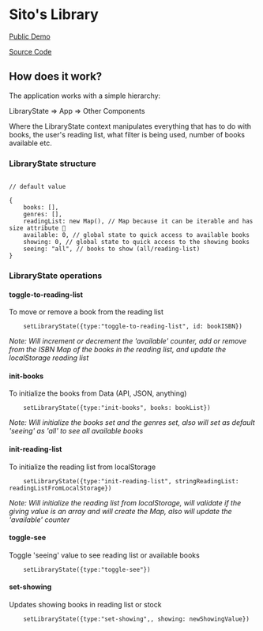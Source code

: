 # Sito's Library

[Public Demo](https://sitos-library.web.app/)

[Source Code](https://github.com/SitoNumbis/pruebas-tecnicas/tree/main/pruebas/01-reading-list/SitoNumbis)

## How does it work?

The application works with a simple hierarchy:

LibraryState => App => Other Components

Where the LibraryState context manipulates everything that has to do with books, the user's reading list, what filter is being used, number of books available etc.

### LibraryState structure

```

// default value

{
    books: [],
    genres: [],
    readingList: new Map(), // Map because it can be iterable and has size attribute 🙂
    available: 0, // global state to quick access to available books
    showing: 0, // global state to quick access to the showing books
    seeing: "all", // books to show (all/reading-list)
}

```

### LibraryState operations

#### toggle-to-reading-list

To move or remove a book from the reading list

```
    setLibraryState({type:"toggle-to-reading-list", id: bookISBN})
```

_Note: Will increment or decrement the 'available' counter, add or remove from the ISBN Map of the books in the reading list, and update the localStorage reading list_

#### init-books

To initialize the books from Data (API, JSON, anything)

```
    setLibraryState({type:"init-books", books: bookList})
```

_Note: Will initialize the books set and the genres set, also will set as default 'seeing' as 'all' to see all available books_

#### init-reading-list

To initialize the reading list from localStorage

```
    setLibraryState({type:"init-reading-list", stringReadingList: readingListFromLocalStorage})
```

_Note: Will initialize the reading list from localStorage, will validate if the giving value is an array and will create the Map, also will update the 'available' counter_

#### toggle-see

Toggle 'seeing' value to see reading list or available books

```
    setLibraryState({type:"toggle-see"})
```

#### set-showing

Updates showing books in reading list or stock

```
    setLibraryState({type:"set-showing",, showing: newShowingValue})
```
